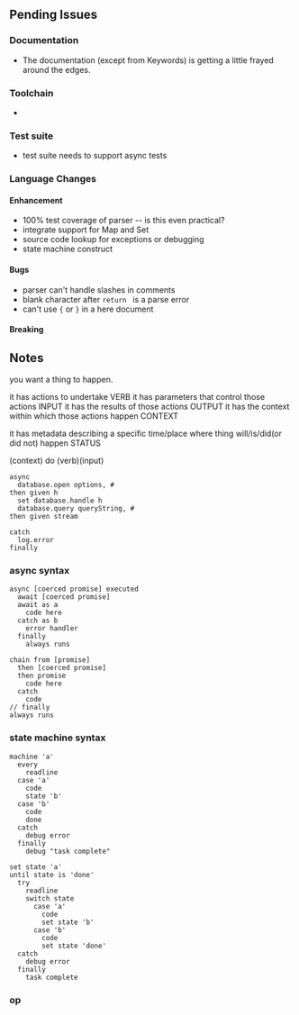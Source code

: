 ## Pending Issues


### Documentation

 - The documentation (except from Keywords) is getting a little frayed around the edges.
 

### Toolchain

 - 


### Test suite

 - test suite needs to support async tests


### Language Changes

#### Enhancement

 - 100% test coverage of parser -- is this even practical?
 - integrate support for Map and Set
 - source code lookup for exceptions or debugging
 - state machine construct

  
#### Bugs

 - parser can't handle slashes in comments 
 - blank character after `return ` is a parse error
 - can't use `{` or `}` in a here document
 

#### Breaking




## Notes


  
you want a thing to happen. 

it has actions to undertake VERB
it has parameters that control those actions  INPUT
it has the results of those actions  OUTPUT
it has the context within which those actions happen  CONTEXT

it has metadata describing a specific time/place where thing will/is/did(or did not) happen  STATUS


(context) 
do 
  (verb)(input) 


    async
      database.open options, #
    then given h
      set database.handle h
      database.query queryString, #
    then given stream

    catch 
      log.error
    finally
  
  
















### async syntax

    async [coerced promise] executed
      await [coerced promise]
      await as a
        code here
      catch as b
        error handler
      finally
        always runs
            
    chain from [promise]
      then [coerced promise]
      then promise
        code here
      catch
        code
    // finally
    always runs

### state machine syntax

    machine 'a' 
      every
        readline
      case 'a'
        code
        state 'b'
      case 'b'
        code
        done
      catch
        debug error
      finally
        debug "task complete"
  
    set state 'a'
    until state is 'done'
      try
        readline
        switch state
          case 'a'
            code
            set state 'b'
          case 'b'
            code
            set state 'done'
      catch
        debug error
      finally
        task complete
      

      
      
### op


    
    
    
    
      
    

